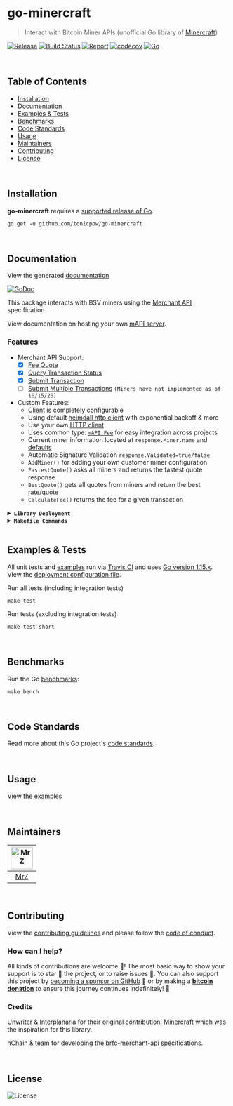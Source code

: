 # go-minercraft
> Interact with Bitcoin Miner APIs (unofficial Go library of [Minercraft](https://github.com/interplanaria/minercraft))

[![Release](https://img.shields.io/github/release-pre/tonicpow/go-minercraft.svg?logo=github&style=flat&v=1)](https://github.com/tonicpow/go-minercraft/releases)
[![Build Status](https://travis-ci.com/tonicpow/go-minercraft.svg?branch=master&v=1)](https://travis-ci.com/tonicpow/go-minercraft)
[![Report](https://goreportcard.com/badge/github.com/tonicpow/go-minercraft?style=flat&v=1)](https://goreportcard.com/report/github.com/tonicpow/go-minercraft)
[![codecov](https://codecov.io/gh/tonicpow/go-minercraft/branch/master/graph/badge.svg?v=1)](https://codecov.io/gh/tonicpow/go-minercraft)
[![Go](https://img.shields.io/github/go-mod/go-version/tonicpow/go-minercraft?v=1)](https://golang.org/)

<br/>

## Table of Contents
- [Installation](#installation)
- [Documentation](#documentation)
- [Examples & Tests](#examples--tests)
- [Benchmarks](#benchmarks)
- [Code Standards](#code-standards)
- [Usage](#usage)
- [Maintainers](#maintainers)
- [Contributing](#contributing)
- [License](#license)

<br/>

## Installation

**go-minercraft** requires a [supported release of Go](https://golang.org/doc/devel/release.html#policy).
```shell script
go get -u github.com/tonicpow/go-minercraft
```

<br/>

## Documentation
View the generated [documentation](https://pkg.go.dev/github.com/tonicpow/go-minercraft)

[![GoDoc](https://godoc.org/github.com/tonicpow/go-minercraft?status.svg&style=flat)](https://pkg.go.dev/github.com/tonicpow/go-minercraft)
          
This package interacts with BSV miners using the [Merchant API](https://github.com/bitcoin-sv-specs/brfc-merchantapi) specification.

View documentation on hosting your own [mAPI server](https://github.com/bitcoin-sv/merchantapi-reference).

### Features
- Merchant API Support:
  - [x] [Fee Quote](https://github.com/bitcoin-sv-specs/brfc-merchantapi#get-fee-quote)
  - [x] [Query Transaction Status](https://github.com/bitcoin-sv-specs/brfc-merchantapi#Query-transaction-status)
  - [x] [Submit Transaction](https://github.com/bitcoin-sv-specs/brfc-merchantapi#Submit-transaction)
  - [ ] [Submit Multiple Transactions](https://github.com/bitcoin-sv-specs/brfc-merchantapi#Submit-multiple-transactions) `(Miners have not implemented as of 10/15/20)`
- Custom Features:
  - [Client](client.go) is completely configurable
  - Using default [heimdall http client](https://github.com/gojektech/heimdall) with exponential backoff & more
  - Use your own [HTTP client](client.go)
  - Uses common type: [`mAPI.Fee`](https://github.com/bitcoin-sv/merchantapi-reference/blob/35ba2d395acc632eed1bd528ab524aeafad8bd40/utils/types.go#L32) for easy integration across projects 
  - Current miner information located at `response.Miner.name` and [defaults](config.go)
  - Automatic Signature Validation `response.Validated=true/false`
  - `AddMiner()` for adding your own customer miner configuration
  - `FastestQuote()` asks all miners and returns the fastest quote response
  - `BestQuote()` gets all quotes from miners and return the best rate/quote
  - `CalculateFee()` returns the fee for a given transaction

<details>
<summary><strong><code>Library Deployment</code></strong></summary>
<br/>

[goreleaser](https://github.com/goreleaser/goreleaser) for easy binary or library deployment to Github and can be installed via: `brew install goreleaser`.

The [.goreleaser.yml](.goreleaser.yml) file is used to configure [goreleaser](https://github.com/goreleaser/goreleaser).

Use `make release-snap` to create a snapshot version of the release, and finally `make release` to ship to production.
</details>

<details>
<summary><strong><code>Makefile Commands</code></strong></summary>
<br/>

View all `makefile` commands
```shell script
make help
```

List of all current commands:
```text
all                      Runs multiple commands
clean                    Remove previous builds and any test cache data
clean-mods               Remove all the Go mod cache
coverage                 Shows the test coverage
godocs                   Sync the latest tag with GoDocs
help                     Show this help message
install                  Install the application
install-go               Install the application (Using Native Go)
lint                     Run the golangci-lint application (install if not found)
release                  Full production release (creates release in Github)
release                  Runs common.release then runs godocs
release-snap             Test the full release (build binaries)
release-test             Full production test release (everything except deploy)
replace-version          Replaces the version in HTML/JS (pre-deploy)
tag                      Generate a new tag and push (tag version=0.0.0)
tag-remove               Remove a tag if found (tag-remove version=0.0.0)
tag-update               Update an existing tag to current commit (tag-update version=0.0.0)
test                     Runs vet, lint and ALL tests
test-short               Runs vet, lint and tests (excludes integration tests)
test-travis              Runs all tests via Travis (also exports coverage)
test-travis-no-race      Runs all tests (no race) (also exports coverage)
test-travis-short        Runs unit tests via Travis (also exports coverage)
uninstall                Uninstall the application (and remove files)
update-linter            Update the golangci-lint package (macOS only)
vet                      Run the Go vet application
```
</details>

<br/>

## Examples & Tests
All unit tests and [examples](examples) run via [Travis CI](https://travis-ci.org/tonicpow/go-minercraft) and uses [Go version 1.15.x](https://golang.org/doc/go1.15). View the [deployment configuration file](.travis.yml).

Run all tests (including integration tests)
```shell script
make test
```

Run tests (excluding integration tests)
```shell script
make test-short
```

<br/>

## Benchmarks
Run the Go [benchmarks](client.go):
```shell script
make bench
```

<br/>

## Code Standards
Read more about this Go project's [code standards](CODE_STANDARDS.md).

<br/>

## Usage
View the [examples](examples)

<br/>

## Maintainers
| [<img src="https://github.com/mrz1836.png" height="50" alt="MrZ" />](https://github.com/mrz1836) |
|:---:|
| [MrZ](https://github.com/mrz1836) |

<br/>

## Contributing
View the [contributing guidelines](CONTRIBUTING.md) and please follow the [code of conduct](CODE_OF_CONDUCT.md).

### How can I help?
All kinds of contributions are welcome :raised_hands:!
The most basic way to show your support is to star :star2: the project, or to raise issues :speech_balloon:.
You can also support this project by [becoming a sponsor on GitHub](https://github.com/sponsors/tonicpow) :clap:
or by making a [**bitcoin donation**](https://tonicpow.com/?af=go-minercraft) to ensure this journey continues indefinitely! :rocket:


### Credits

[Unwriter & Interplanaria](https://github.com/interplanaria) for their original contribution: [Minercraft](https://github.com/interplanaria/minercraft) which was the inspiration for this library.
      
nChain & team for developing the [brfc-merchant-api](https://github.com/bitcoin-sv-specs/brfc-merchantapi) specifications.

<br/>

## License

![License](https://img.shields.io/github/license/tonicpow/go-minercraft.svg?style=flat&v=1)